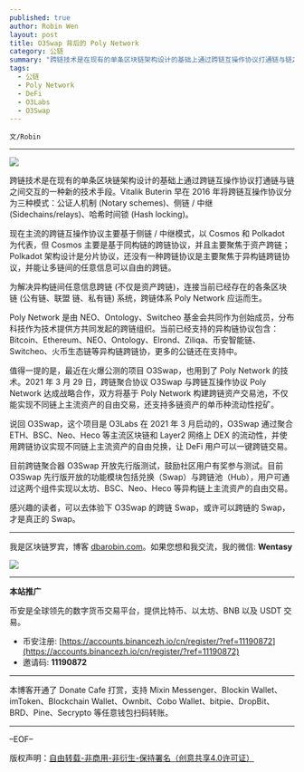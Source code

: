 ```yaml
---
published: true
author: Robin Wen
layout: post
title: O3Swap 背后的 Poly Network
category: 公链
summary: "跨链技术是在现有的单条区块链架构设计的基础上通过跨链互操作协议打通链与链之间交互的⼀种新的技术⼿段。Vitalik Buterin 早在 2016 年将跨链互操作协议分为三种模式：公证人机制 (Notary schemes)、侧链 / 中继 (Sidechains/relays)、哈希时间锁 (Hash locking)。目前跨链聚合器 O3Swap 开放先行版测试，鼓励社区用户有奖参与测试。目前 O3Swap 先行版开放的功能模块包括兑换（Swap）与跨链池（Hub），用户可通过这两个组件实现以太坊、BSC、Neo、Heco 等异构链上主流资产的自由交易。感兴趣的读者，可以去体验下 O3Swap 的跨链 Swap，或许可以跨链的 Swap，才是真正的 Swap。"
tags:
  - 公链
  - Poly Network
  - DeFi
  - O3Labs
  - O3Swap
---
```


`文/Robin`

***

![](https://cdn.dbarobin.com/mbb3iw6.png)

跨链技术是在现有的单条区块链架构设计的基础上通过跨链互操作协议打通链与链之间交互的⼀种新的技术⼿段。Vitalik Buterin 早在 2016 年将跨链互操作协议分为三种模式：公证人机制 (Notary schemes)、侧链 / 中继 (Sidechains/relays)、哈希时间锁 (Hash locking)。

现在主流的跨链互操作协议主要基于侧链 / 中继模式，以 Cosmos 和 Polkadot 为代表，但 Cosmos 主要是基于同构链的跨链协议，并且主要聚焦于资产跨链；Polkadot 架构设计是分片协议，还没有一种跨链协议是主要聚焦于异构链跨链协议，并能让多链间的任意信息可以自由的跨链。

为解决异构链间任意信息跨链 (不仅是资产跨链)，连接当前已经存在的各条区块链 (公有链、联盟 链、私有链) 系统，跨链体系 Poly Network 应运而生。

Poly Network 是由 NEO、Ontology、Switcheo 基金会共同作为创始成员，分布科技作为技术提供方共同发起的跨链组织。当前已经支持的异构链协议包含：Bitcoin、Ethereum、NEO、Ontology、Elrond、Ziliqa、币安智能链、Switcheo、火币生态链等异构链跨链协，更多的公链还在支持中。

值得一提的是，最近在火爆公测的项目 O3Swap，也用到了 Poly Network 的技术。2021 年 3 月 29 日，跨链聚合协议 O3Swap 与跨链互操作协议 Poly Network 达成战略合作，双方将基于 Poly Network 构建跨链资产交易池，不仅能实现不同链上主流资产的自由交易，还支持多链资产的单币种流动性挖矿。

说回 O3Swap，这个项目是 O3Labs 在 2021 年 3 月启动的，O3Swap 通过聚合 ETH、BSC、Neo、Heco 等主流区块链和 Layer2 网络上 DEX 的流动性，并使用跨链协议实现不同链上主流资产的自由兑换，让 DeFi 用户可以一键跨链交易。

目前跨链聚合器 O3Swap 开放先行版测试，鼓励社区用户有奖参与测试。目前 O3Swap 先行版开放的功能模块包括兑换（Swap）与跨链池（Hub），用户可通过这两个组件实现以太坊、BSC、Neo、Heco 等异构链上主流资产的自由交易。

感兴趣的读者，可以去体验下 O3Swap 的跨链 Swap，或许可以跨链的 Swap，才是真正的 Swap。

***

我是区块链罗宾，博客 [dbarobin.com](https://dbarobin.com/)。如果您想和我交流，我的微信: **Wentasy**

![](https://cdn.dbarobin.com/v4yywe2.png)

***

**本站推广**

币安是全球领先的数字货币交易平台，提供比特币、以太坊、BNB 以及 USDT 交易。

* 币安注册: [https://accounts.binancezh.io/cn/register/?ref=11190872](https://accounts.binancezh.io/cn/register/?ref=11190872)
* 邀请码: **11190872**

***

本博客开通了 Donate Cafe 打赏，支持 Mixin Messenger、Blockin Wallet、imToken、Blockchain Wallet、Ownbit、Cobo Wallet、bitpie、DropBit、BRD、Pine、Secrypto 等任意钱包扫码转账。

<center>
    <div class="--donate-button"
         data-button-id="f8b9df0d-af9a-460d-8258-d3f435445075"
    ></div>
</center>

***

–EOF–

版权声明：[自由转载-非商用-非衍生-保持署名（创意共享4.0许可证）](http://creativecommons.org/licenses/by-nc-nd/4.0/deed.zh)